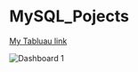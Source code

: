 # MySQL_Pojects
[My Tabluau link]()




![Dashboard 1](https://github.com/user-attachments/assets/9607918e-9fce-438f-80a7-1245c425fa23)
